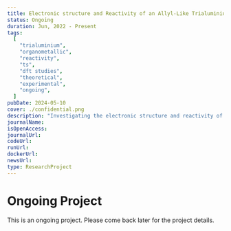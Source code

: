 ```yaml
---
title: Electronic structure and Reactivity of an Allyl-Like Trialuminium Compound
status: Ongoing
duration: Jun, 2022 - Present
tags:
  [
    "trialuminium",
    "organometallic",
    "reactivity",
    "ts",
    "dft studies",
    "theoretical",
    "experimental",
    "ongoing",
  ]
pubDate: 2024-05-10
cover: ./confidential.png
description: "Investigating the electronic structure and reactivity of an allyl-like trialuminium compound, an intriguing study in organometallic chemistry."
journalName:
isOpenAccess:
journalUrl:
codeUrl:
runUrl:
dockerUrl:
newsUrl:
type: ResearchProject
---
```


# Ongoing Project

This is an ongoing project. Please come back later for the project details.

